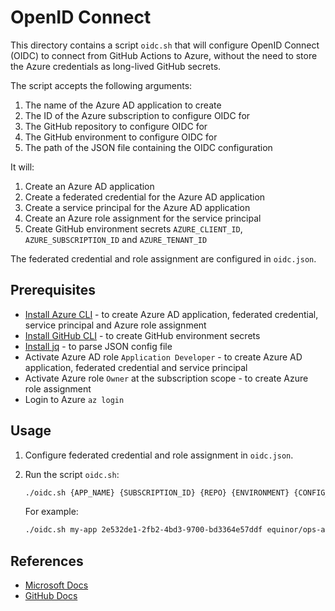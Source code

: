 # OpenID Connect

This directory contains a script `oidc.sh` that will configure OpenID Connect (OIDC) to connect from GitHub Actions to Azure, without the need to store the Azure credentials as long-lived GitHub secrets.

The script accepts the following arguments:

1. The name of the Azure AD application to create
1. The ID of the Azure subscription to configure OIDC for
1. The GitHub repository to configure OIDC for
1. The GitHub environment to configure OIDC for
1. The path of the JSON file containing the OIDC configuration

It will:

1. Create an Azure AD application
1. Create a federated credential for the Azure AD application
1. Create a service principal for the Azure AD application
1. Create an Azure role assignment for the service principal
1. Create GitHub environment secrets `AZURE_CLIENT_ID`, `AZURE_SUBSCRIPTION_ID` and `AZURE_TENANT_ID`

The federated credential and role assignment are configured in `oidc.json`.

## Prerequisites

- [Install Azure CLI](https://docs.microsoft.com/en-us/cli/azure/install-azure-cli) - to create Azure AD application, federated credential, service principal and Azure role assignment
- [Install GitHub CLI](https://cli.github.com) - to create GitHub environment secrets
- [Install jq](https://stedolan.github.io/jq/download/) - to parse JSON config file
- Activate Azure AD role `Application Developer` - to create Azure AD application, federated credential and service principal
- Activate Azure role `Owner` at the subscription scope - to create Azure role assignment
- Login to Azure `az login`

## Usage

1. Configure federated credential and role assignment in `oidc.json`.

1. Run the script `oidc.sh`:

    ```bash
    ./oidc.sh {APP_NAME} {SUBSCRIPTION_ID} {REPO} {ENVIRONMENT} {CONFIG_FILE}
    ```

    For example:

    ```bash
    ./oidc.sh my-app 2e532de1-2fb2-4bd3-9700-bd3364e57ddf equinor/ops-actions development ./oidc.json
    ```

## References

- [Microsoft Docs](https://docs.microsoft.com/en-us/azure/developer/github/connect-from-azure)
- [GitHub Docs](https://docs.github.com/en/actions/deployment/security-hardening-your-deployments/configuring-openid-connect-in-azure)

